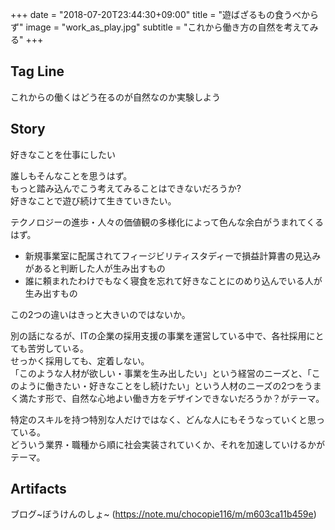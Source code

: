 +++
date = "2018-07-20T23:44:30+09:00"
title = "遊ばざるもの食うべからず"
image = "work_as_play.jpg"
subtitle = "これから働き方の自然を考えてみる"
+++

## Tag Line
これからの働くはどう在るのが自然なのか実験しよう

## Story
好きなことを仕事にしたい

誰しもそんなことを思うはず。  
もっと踏み込んでこう考えてみることはできないだろうか?  
好きなことで遊び続けて生きていきたい。

テクノロジーの進歩・人々の価値観の多様化によって色んな余白がうまれてくるはず。

- 新規事業室に配属されてフィージビリティスタディーで損益計算書の見込みがあると判断した人が生み出すもの
- 誰に頼まれたわけでもなく寝食を忘れて好きなことにのめり込んでいる人が生み出すもの

この2つの違いはきっと大きいのではないか。

別の話になるが、ITの企業の採用支援の事業を運営している中で、各社採用にとても苦労している。  
せっかく採用しても、定着しない。  
「このような人材が欲しい・事業を生み出したい」という経営のニーズと、「このように働きたい・好きなことをし続けたい」という人材のニーズの2つをうまく満たす形で、自然な心地よい働き方をデザインできないだろうか？がテーマ。

特定のスキルを持つ特別な人だけではなく、どんな人にもそうなっていくと思っている。  
どういう業界・職種から順に社会実装されていくか、それを加速していけるかがテーマ。


## Artifacts
ブログ~ぼうけんのしょ~ (https://note.mu/chocopie116/m/m603ca11b459e)

